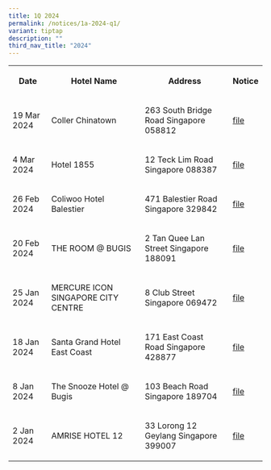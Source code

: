 ```yaml
---
title: 1Q 2024
permalink: /notices/1a-2024-q1/
variant: tiptap
description: ""
third_nav_title: "2024"
---
```

<p></p>
<table>
<tbody>
<tr>
<th rowspan="1" colspan="1">
<p>Date</p>
</th>
<th rowspan="1" colspan="1">
<p>Hotel Name</p>
</th>
<th rowspan="1" colspan="1">
<p>Address</p>
</th>
<th rowspan="1" colspan="1">
<p>Notice</p>
</th>
</tr>
<tr>
<td rowspan="1" colspan="1">
<p>19 Mar 2024</p>
</td>
<td rowspan="1" colspan="1">
<p>Coller Chinatown</p>
</td>
<td rowspan="1" colspan="1">
<p>263 South Bridge Road Singapore 058812</p>
</td>
<td rowspan="1" colspan="1">
<p><a href="/files/Coller_Chinatown.pdf" rel="noopener noreferrer nofollow" target="_blank">file</a>
</p>
</td>
</tr>
<tr>
<td rowspan="1" colspan="1">
<p>4 Mar 2024</p>
</td>
<td rowspan="1" colspan="1">
<p>Hotel 1855</p>
</td>
<td rowspan="1" colspan="1">
<p>12 Teck Lim Road Singapore 088387</p>
</td>
<td rowspan="1" colspan="1">
<p><a href="/files/Hotel_1855.pdf" rel="noopener noreferrer nofollow" target="_blank">file</a>
</p>
</td>
</tr>
<tr>
<td rowspan="1" colspan="1">
<p>26 Feb 2024</p>
</td>
<td rowspan="1" colspan="1">
<p>Coliwoo Hotel Balestier</p>
</td>
<td rowspan="1" colspan="1">
<p>471 Balestier Road Singapore 329842</p>
</td>
<td rowspan="1" colspan="1">
<p><a href="/files/Coliwoo_Hotel_Balestier.pdf" rel="noopener noreferrer nofollow" target="_blank">file</a>
</p>
</td>
</tr>
<tr>
<td rowspan="1" colspan="1">
<p>20 Feb 2024</p>
</td>
<td rowspan="1" colspan="1">
<p>THE ROOM @ BUGIS</p>
</td>
<td rowspan="1" colspan="1">
<p>2 Tan Quee Lan Street Singapore 188091</p>
</td>
<td rowspan="1" colspan="1">
<p><a href="/files/THE_ROOM___BUGIS.pdf" rel="noopener noreferrer nofollow" target="_blank">file</a>
</p>
</td>
</tr>
<tr>
<td rowspan="1" colspan="1">
<p>25 Jan 2024</p>
</td>
<td rowspan="1" colspan="1">
<p>MERCURE ICON SINGAPORE CITY CENTRE</p>
</td>
<td rowspan="1" colspan="1">
<p>8 Club Street Singapore 069472</p>
</td>
<td rowspan="1" colspan="1">
<p><a href="/files/MERCURE_ICON_SINGAPORE_CITY_CENTRE.pdf" rel="noopener noreferrer nofollow" target="_blank">file</a>
</p>
</td>
</tr>
<tr>
<td rowspan="1" colspan="1">
<p>18 Jan 2024</p>
</td>
<td rowspan="1" colspan="1">
<p>Santa Grand Hotel East Coast</p>
</td>
<td rowspan="1" colspan="1">
<p>171 East Coast Road Singapore 428877</p>
</td>
<td rowspan="1" colspan="1">
<p><a href="/files/Santa_Grand_Hotel_East_Coast.pdf" rel="noopener noreferrer nofollow" target="_blank">file</a>
</p>
</td>
</tr>
<tr>
<td rowspan="1" colspan="1">
<p>8 Jan 2024</p>
</td>
<td rowspan="1" colspan="1">
<p>The Snooze Hotel @ Bugis</p>
</td>
<td rowspan="1" colspan="1">
<p>103 Beach Road Singapore 189704</p>
</td>
<td rowspan="1" colspan="1">
<p><a href="/files/The_Snooze_Hotel___Bugis.pdf" rel="noopener noreferrer nofollow" target="_blank">file</a>
</p>
</td>
</tr>
<tr>
<td rowspan="1" colspan="1">
<p>2 Jan 2024</p>
</td>
<td rowspan="1" colspan="1">
<p>AMRISE HOTEL 12</p>
</td>
<td rowspan="1" colspan="1">
<p>33 Lorong 12 Geylang Singapore 399007</p>
</td>
<td rowspan="1" colspan="1">
<p><a href="/files/AMRISE_HOTEL_12.pdf" rel="noopener noreferrer nofollow" target="_blank">file</a>
</p>
</td>
</tr>
</tbody>
</table>
<p></p>